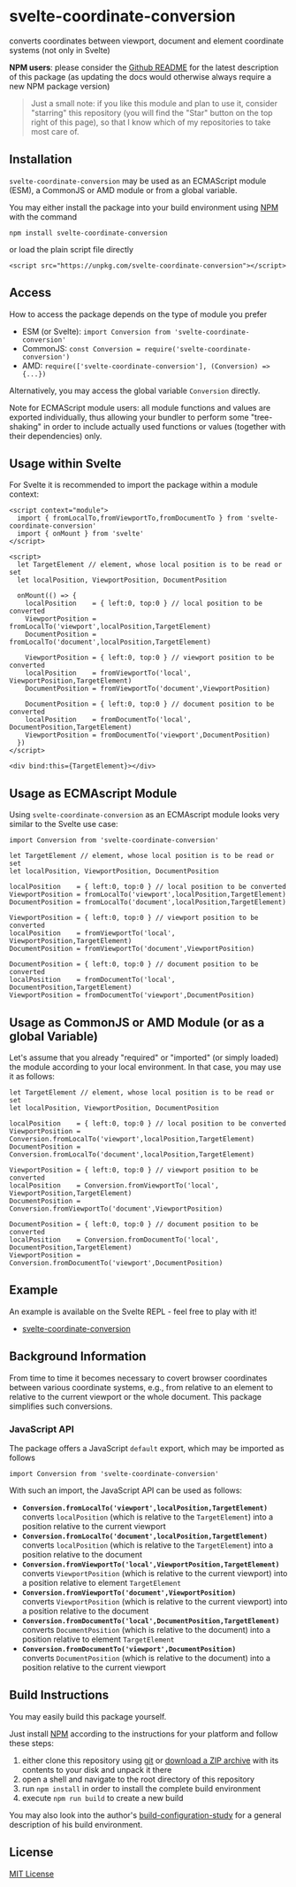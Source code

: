 # svelte-coordinate-conversion #

converts coordinates between viewport, document and element coordinate systems (not only in Svelte)
 
**NPM users**: please consider the [Github README](https://github.com/rozek/svelte-viewport-info/blob/main/README.md) for the latest description of this package (as updating the docs would otherwise always require a new NPM package version)

> Just a small note: if you like this module and plan to use it, consider "starring" this repository (you will find the "Star" button on the top right of this page), so that I know which of my repositories to take most care of.

## Installation ##

`svelte-coordinate-conversion` may be used as an ECMAScript module (ESM), a CommonJS or AMD module or from a global variable.

You may either install the package into your build environment using [NPM](https://docs.npmjs.com/) with the command

```
npm install svelte-coordinate-conversion
```

or load the plain script file directly

```
<script src="https://unpkg.com/svelte-coordinate-conversion"></script>
```

## Access ##

How to access the package depends on the type of module you prefer

* ESM (or Svelte): `import Conversion from 'svelte-coordinate-conversion'`
* CommonJS: `const Conversion = require('svelte-coordinate-conversion')`
* AMD: `require(['svelte-coordinate-conversion'], (Conversion) => {...})`

Alternatively, you may access the global variable `Conversion` directly.

Note for ECMAScript module users: all module functions and values are exported individually, thus allowing your bundler to perform some "tree-shaking" in order to include actually used functions or values (together with their dependencies) only.

## Usage within Svelte ##

For Svelte it is recommended to import the package within a module context:

```
<script context="module">
  import { fromLocalTo,fromViewportTo,fromDocumentTo } from 'svelte-coordinate-conversion'
  import { onMount } from 'svelte'
</script>

<script>
  let TargetElement // element, whose local position is to be read or set
  let localPosition, ViewportPosition, DocumentPosition
  
  onMount(() => {
    localPosition    = { left:0, top:0 } // local position to be converted
    ViewportPosition = fromLocalTo('viewport',localPosition,TargetElement)
    DocumentPosition = fromLocalTo('document',localPosition,TargetElement)

    ViewportPosition = { left:0, top:0 } // viewport position to be converted
    localPosition    = fromViewportTo('local',   ViewportPosition,TargetElement)
    DocumentPosition = fromViewportTo('document',ViewportPosition)

    DocumentPosition = { left:0, top:0 } // document position to be converted
    localPosition    = fromDocumentTo('local',   DocumentPosition,TargetElement)
    ViewportPosition = fromDocumentTo('viewport',DocumentPosition)
  })
</script>

<div bind:this={TargetElement}></div>
```

## Usage as ECMAscript Module ##

Using `svelte-coordinate-conversion` as an ECMAscript module looks very similar to the Svelte use case:

```
import Conversion from 'svelte-coordinate-conversion'

let TargetElement // element, whose local position is to be read or set
let localPosition, ViewportPosition, DocumentPosition
  
localPosition    = { left:0, top:0 } // local position to be converted
ViewportPosition = fromLocalTo('viewport',localPosition,TargetElement)
DocumentPosition = fromLocalTo('document',localPosition,TargetElement)

ViewportPosition = { left:0, top:0 } // viewport position to be converted
localPosition    = fromViewportTo('local',   ViewportPosition,TargetElement)
DocumentPosition = fromViewportTo('document',ViewportPosition)

DocumentPosition = { left:0, top:0 } // document position to be converted
localPosition    = fromDocumentTo('local',   DocumentPosition,TargetElement)
ViewportPosition = fromDocumentTo('viewport',DocumentPosition)
```

## Usage as CommonJS or AMD Module (or as a global Variable) ##

Let's assume that you already "required" or "imported" (or simply loaded) the module according to your local environment. In that case, you may use it as follows:

```
let TargetElement // element, whose local position is to be read or set
let localPosition, ViewportPosition, DocumentPosition
  
localPosition    = { left:0, top:0 } // local position to be converted
ViewportPosition = Conversion.fromLocalTo('viewport',localPosition,TargetElement)
DocumentPosition = Conversion.fromLocalTo('document',localPosition,TargetElement)

ViewportPosition = { left:0, top:0 } // viewport position to be converted
localPosition    = Conversion.fromViewportTo('local',   ViewportPosition,TargetElement)
DocumentPosition = Conversion.fromViewportTo('document',ViewportPosition)

DocumentPosition = { left:0, top:0 } // document position to be converted
localPosition    = Conversion.fromDocumentTo('local',   DocumentPosition,TargetElement)
ViewportPosition = Conversion.fromDocumentTo('viewport',DocumentPosition)
```

## Example ##

An example is available on the Svelte REPL - feel free to play with it!

* [svelte-coordinate-conversion](https://svelte.dev/repl/269fa097ebfb4175990b129b25e9dafa)

## Background Information ##

From time to time it becomes necessary to covert browser coordinates between various coordinate systems, e.g., from relative to an element to relative to the current viewport or the whole document. This package simplifies such conversions.

### JavaScript API ###

The package offers a JavaScript `default` export, which may be imported as follows

  `import Conversion from 'svelte-coordinate-conversion'`

With such an import, the JavaScript API can be used as follows:

* **`Conversion.fromLocalTo('viewport',localPosition,TargetElement)`**<br>converts `localPosition` (which is relative to the `TargetElement`) into a position relative to the current viewport
* **`Conversion.fromLocalTo('document',localPosition,TargetElement)`**<br>converts `localPosition` (which is relative to the `TargetElement`) into a position relative to the document
* **`Conversion.fromViewportTo('local',ViewportPosition,TargetElement)`**<br>converts `ViewportPosition` (which is relative to the current viewport) into a position relative to element `TargetElement`
* **`Conversion.fromViewportTo('document',ViewportPosition)`**<br>converts `ViewportPosition` (which is relative to the current viewport) into a position relative to the document
* **`Conversion.fromDocumentTo('local',DocumentPosition,TargetElement)`**<br>converts `DocumentPosition` (which is relative to the document) into a position relative to element `TargetElement`
* **`Conversion.fromDocumentTo('viewport',DocumentPosition)`**<br>converts `DocumentPosition` (which is relative to the document) into a position relative to the current viewport

## Build Instructions ##

You may easily build this package yourself.

Just install [NPM](https://docs.npmjs.com/) according to the instructions for your platform and follow these steps:

1. either clone this repository using [git](https://git-scm.com/) or [download a ZIP archive](https://github.com/rozek/svelte-coordinate-conversion/archive/refs/heads/main.zip) with its contents to your disk and unpack it there 
2. open a shell and navigate to the root directory of this repository
3. run `npm install` in order to install the complete build environment
4. execute `npm run build` to create a new build

You may also look into the author's [build-configuration-study](https://github.com/rozek/build-configuration-study) for a general description of his build environment.

## License ##

[MIT License](LICENSE.md)

